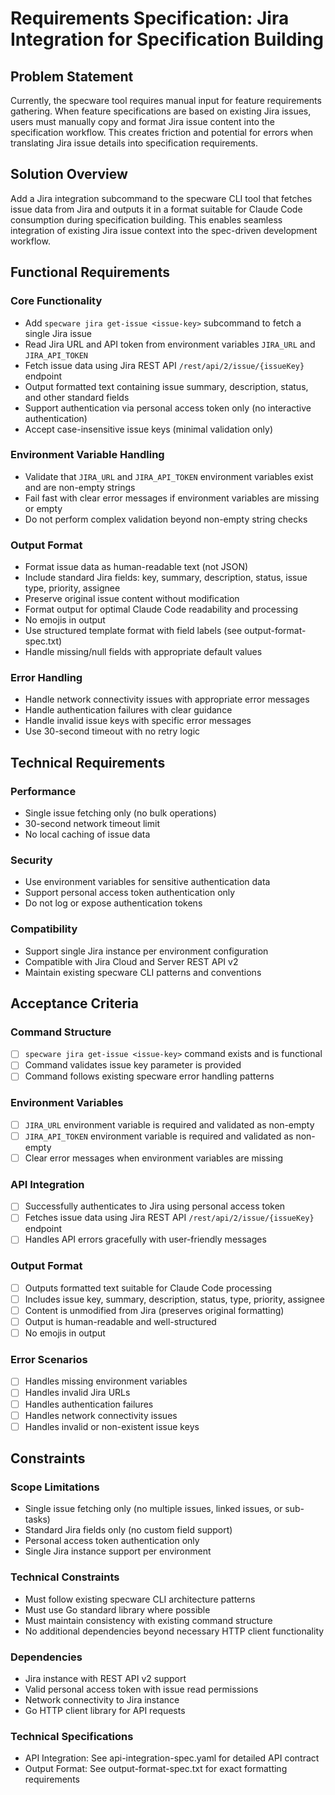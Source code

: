 # Requirements Specification: Jira Integration for Specification Building

## Problem Statement
Currently, the specware tool requires manual input for feature requirements gathering. When feature specifications are based on existing Jira issues, users must manually copy and format Jira issue content into the specification workflow. This creates friction and potential for errors when translating Jira issue details into specification requirements.

## Solution Overview
Add a Jira integration subcommand to the specware CLI tool that fetches issue data from Jira and outputs it in a format suitable for Claude Code consumption during specification building. This enables seamless integration of existing Jira issue context into the spec-driven development workflow.

## Functional Requirements

### Core Functionality
- Add `specware jira get-issue <issue-key>` subcommand to fetch a single Jira issue
- Read Jira URL and API token from environment variables `JIRA_URL` and `JIRA_API_TOKEN`
- Fetch issue data using Jira REST API `/rest/api/2/issue/{issueKey}` endpoint
- Output formatted text containing issue summary, description, status, and other standard fields
- Support authentication via personal access token only (no interactive authentication)
- Accept case-insensitive issue keys (minimal validation only)

### Environment Variable Handling
- Validate that `JIRA_URL` and `JIRA_API_TOKEN` environment variables exist and are non-empty strings
- Fail fast with clear error messages if environment variables are missing or empty
- Do not perform complex validation beyond non-empty string checks

### Output Format
- Format issue data as human-readable text (not JSON)
- Include standard Jira fields: key, summary, description, status, issue type, priority, assignee
- Preserve original issue content without modification
- Format output for optimal Claude Code readability and processing
- No emojis in output
- Use structured template format with field labels (see output-format-spec.txt)
- Handle missing/null fields with appropriate default values

### Error Handling
- Handle network connectivity issues with appropriate error messages
- Handle authentication failures with clear guidance
- Handle invalid issue keys with specific error messages
- Use 30-second timeout with no retry logic

## Technical Requirements

### Performance
- Single issue fetching only (no bulk operations)
- 30-second network timeout limit
- No local caching of issue data

### Security
- Use environment variables for sensitive authentication data
- Support personal access token authentication only
- Do not log or expose authentication tokens

### Compatibility
- Support single Jira instance per environment configuration
- Compatible with Jira Cloud and Server REST API v2
- Maintain existing specware CLI patterns and conventions

## Acceptance Criteria

### Command Structure
- [ ] `specware jira get-issue <issue-key>` command exists and is functional
- [ ] Command validates issue key parameter is provided
- [ ] Command follows existing specware error handling patterns

### Environment Variables
- [ ] `JIRA_URL` environment variable is required and validated as non-empty
- [ ] `JIRA_API_TOKEN` environment variable is required and validated as non-empty
- [ ] Clear error messages when environment variables are missing

### API Integration
- [ ] Successfully authenticates to Jira using personal access token
- [ ] Fetches issue data using Jira REST API `/rest/api/2/issue/{issueKey}` endpoint
- [ ] Handles API errors gracefully with user-friendly messages

### Output Format
- [ ] Outputs formatted text suitable for Claude Code processing
- [ ] Includes issue key, summary, description, status, type, priority, assignee
- [ ] Content is unmodified from Jira (preserves original formatting)
- [ ] Output is human-readable and well-structured
- [ ] No emojis in output

### Error Scenarios
- [ ] Handles missing environment variables
- [ ] Handles invalid Jira URLs
- [ ] Handles authentication failures
- [ ] Handles network connectivity issues
- [ ] Handles invalid or non-existent issue keys

## Constraints

### Scope Limitations
- Single issue fetching only (no multiple issues, linked issues, or sub-tasks)
- Standard Jira fields only (no custom field support)
- Personal access token authentication only
- Single Jira instance support per environment

### Technical Constraints
- Must follow existing specware CLI architecture patterns
- Must use Go standard library where possible
- Must maintain consistency with existing command structure
- No additional dependencies beyond necessary HTTP client functionality

### Dependencies
- Jira instance with REST API v2 support
- Valid personal access token with issue read permissions
- Network connectivity to Jira instance
- Go HTTP client library for API requests

### Technical Specifications
- API Integration: See api-integration-spec.yaml for detailed API contract
- Output Format: See output-format-spec.txt for exact formatting requirements

